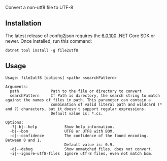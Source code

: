 Convert a non-utf8 file to UTF-8

## Installation

The latest release of config2json requires the [6.0.100](https://dotnet.microsoft.com/download/dotnet/6.0) .NET Core SDK or newer.
Once installed, run this command:

```
dotnet tool install -g file2utf8
```

## Usage

```
Usage: file2utf8 [options] <path> <searchPattern>

Arguments:
  path              Path to the file or directory to convert
  searchPattern     If Path is directory, the search string to match against the names of files in path. This parameter can contain a
                    combination of valid literal path and wildcard (* and ?) characters, but it doesn't support regular expressions.
                    Default value is: *.cs.

Options:
  -?|-h|--help            Show help information.
  -b|--bom                UTF8 or UTF8 with BOM.
  -c|--confidence         The confidence of the found encoding. Between 0 and 1.
                          Default value is: 0.9.
  -d|--debug              Show unmatched files, does not convert.
  -i|--ignore-utf8-files  Ignore utf-8 files, even not match bom.
```
